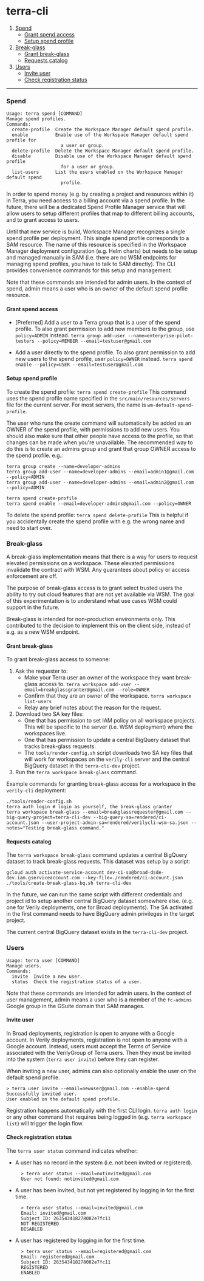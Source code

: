 # terra-cli

1. [Spend](#spend)
    * [Grant spend access](#grant-spend-access)
    * [Setup spend profile](#setup-spend-profile)
2. [Break-glass](#break-glass)
    * [Grant break-glass](#grant-break-glass)
    * [Requests catalog](#requests-catalog)
3. [Users](#users)
    * [Invite user](#invite-user)
    * [Check registration status](#check-registration-status)
    
-----

### Spend
```
Usage: terra spend [COMMAND]
Manage spend profiles.
Commands:
  create-profile  Create the Workspace Manager default spend profile.
  enable          Enable use of the Workspace Manager default spend profile for
                    a user or group.
  delete-profile  Delete the Workspace Manager default spend profile.
  disable         Disable use of the Workspace Manager default spend profile
                    for a user or group.
  list-users      List the users enabled on the Workspace Manager default spend
                    profile.
```

In order to spend money (e.g. by creating a project and resources within it) in Terra, you need
access to a billing account via a spend profile. In the future, there will be a dedicated Spend
Profile Manager service that will allow users to setup different profiles that map to different
billing accounts, and to grant access to users.

Until that new service is build, Workspace Manager recognizes a single spend profile per deployment.
This single spend profile corresponds to a SAM resource. The name of this resource is specified in
the Workspace Manager deployment configuration (e.g. Helm charts) but needs to be setup and managed
manually in SAM (i.e. there are no WSM endpoints for managing spend profiles, you have to talk to SAM
directly). The CLI provides convenience commands for this setup and management.

Note that these commands are intended for admin users. In the context of spend, admin means a user
who is an owner of the default spend profile resource.

#### Grant spend access
- [Preferred] Add a user to a Terra group that is a user of the spend profile. To also grant permission
  to add new members to the group, use `policy=ADMIN` instead.
  `terra group add-user --name=enterprise-pilot-testers --policy=MEMBER --email=testuser@gmail.com`

- Add a user directly to the spend profile. To also grant permission to add new users to the spend profile,
  user `policy=OWNER` instead.
  `terra spend enable --policy=USER --email=testuser@gmail.com`

#### Setup spend profile
To create the spend profile:
  `terra spend create-profile`
This command uses the spend profile name specified in the `src/main/resources/servers` file for the current
server. For most servers, the name is `wm-default-spend-profile`.

The user who runs the create command will automatically be added as an OWNER of the spend profile, with
permissions to add new users. You should also make sure that other people have access to the profile,
so that changes can be made when you're unavailable. The recommended way to do this is to create an admins
group and grant that group OWNER access to the spend profile. e.g.:
```
terra group create --name=developer-admins
terra group add-user --name=developer-admins --email=admin1@gmail.com --policy=ADMIN
terra group add-user --name=developer-admins --email=admin2@gmail.com --policy=ADMIN

terra spend create-profile
terra spend enable --email=developer-admins@gmail.com --policy=OWNER
```

To delete the spend profile:
  `terra spend delete-profile`
This is helpful if you accidentally create the spend profile with e.g. the wrong name and need to start over.


### Break-glass
A break-glass implementation means that there is a way for users to request elevated permissions on a workspace.
These elevated permissions invalidate the contract with WSM. Any guarantees about policy or access enforcement
are off.

The purpose of break-glass access is to grant select trusted users the ability to try out cloud features that
are not yet available via WSM. The goal of this experimentation is to understand what use cases WSM could
support in the future.

Break-glass is intended for non-production environments only. This contributed to the decision to implement
this on the client side, instead of e.g. as a new WSM endpoint.

#### Grant break-glass
To grant break-glass access to someone:
1. Ask the requester to:
    - Make your Terra user an owner of the workspace they want break-glass access to.
      `terra workspace add-user --email=breakglassgranter@gmail.com --role=OWNER`
    - Confirm that they are an owner of the workspace.
      `terra workspace list-users`
    - Relay any brief notes about the reason for the request.
2. Download two SA key files:
    - One that has permission to set IAM policy on all workspace projects. This will be specific
      to the server (i.e. WSM deployment) where the workspaces live.
    - One that has permission to update a central BigQuery dataset that tracks break-glass requests.
    - The `tools/render-config.sh` script downloads two SA key files that will work for workspaces
      on the `verily-cli` server and the central BigQuery dataset in the `terra-cli-dev` project.
3. Run the `terra workspace break-glass` command.

Example commands for granting break-glass access for a workspace in the `verily-cli` deployment:
```
./tools/render-config.sh
terra auth login # login as yourself, the break-glass granter
terra workspace break-glass --email=breakglassrequester@gmail.com --big-query-project=terra-cli-dev --big-query-sa=rendered/ci-account.json --user-project-admin-sa=rendered/verilycli-wsm-sa.json --notes="Testing break-glass command."
```

#### Requests catalog
The `terra workspace break-glass` command updates a central BigQuery dataset to track break-glass requests.
This dataset was setup by a script:
```
gcloud auth activate-service-account dev-ci-sa@broad-dsde-dev.iam.gserviceaccount.com --key-file=./rendered/ci-account.json
./tools/create-break-glass-bq.sh terra-cli-dev
```

In the future, we can run the same script with different credentials and project id to setup another central
BigQuery dataset somewhere else. (e.g. one for Verily deployments, one for Broad deployments). The SA activated
in the first command needs to have BigQuery admin privileges in the target project.

The current central BigQuery dataset exists in the `terra-cli-dev` project.


### Users
```
Usage: terra user [COMMAND]
Manage users.
Commands:
  invite  Invite a new user.
  status  Check the registration status of a user.
```

Note that these commands are intended for admin users. In the context of user management, admin means a user
who is a member of the `fc-admins` Google group in the GSuite domain that SAM manages.

#### Invite user
In Broad deployments, registration is open to anyone with a Google account. In Verily deployments, registration is
not open to anyone with a Google account. Instead, users must accept the Terms of Service associated with the
VerilyGroup of Terra users. Then they must be invited into the system (`terra user invite`) before they can register.

When inviting a new user, admins can also optionally enable the user on the default spend profile.
```
> terra user invite --email=newuser@gmail.com --enable-spend
Successfully invited user.
User enabled on the default spend profile.
```

Registration happens automatically with the first CLI login. `terra auth login` or any other command that requires
being logged in (e.g. `terra workspace list`) will trigger the login flow.

#### Check registration status
The `terra user status` command indicates whether:
- A user has no record in the system (i.e. not been invited or registered).
    ```
      > terra user status --email=notinvited@gmail.com
      User not found: notinvited@gmail.com
    ```
- A user has been invited, but not yet registered by logging in for the first time.
    ```
      > terra user status --email=invited@gmail.com
      Email: invited@gmail.com
      Subject ID: 263543418278082e7fc11
      NOT REGISTERED
      DISABLED
    ```
- A user has registered by logging in for the first time.
    ```
      > terra user status --email=registered@gmail.com
      Email: registered@gmail.com
      Subject ID: 263543418278082e7fc11
      REGISTERED
      ENABLED
    ```
